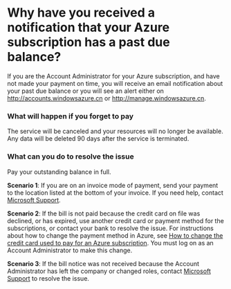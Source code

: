 <properties
	pageTitle="Why have you received a notification that your Azure subscription has a past due balance | Windows Azure"
	description="Describes how to make payment if your Azure subscription has a past due balance"
	services="billing"
	documentationCenter=""
	authors="genlin"
	manager="jarrettr"
	editor="meerak"
	tags="billing"
	/>

<tags
	ms.service="billing"
	ms.date="10/20/2015"
	wacn.date=""/>

# Why have you received a notification that your Azure subscription has a past due balance?
If you are the Account Administrator for your Azure subscription, and have not made your payment on time, you will receive an email notification about your past due balance or you will see an alert either on http://accounts.windowsazure.cn or http://manage.windowsazure.cn.  

### What will happen if you forget to pay
The service will be canceled and your resources will no longer be available. Any data will be deleted 90 days after the service is terminated.

### What can you do to resolve the issue

Pay your outstanding balance in full.

**Scenario 1**: If you are on an invoice mode of payment, send your payment to the location listed at the bottom of your invoice. If you need help, contact [Microsoft Support](https://manage.windowsazure.cn/#blade/Microsoft_Azure_Support/HelpAndSupportBlade).

**Scenario 2**: If the bill is not paid because the credit card on file was declined, or has expired, use another credit card or payment method for the subscriptions, or contact your bank to resolve the issue. For instructions about how to change the payment method in Azure, see [How to change the credit card used to pay for an Azure subscription](/documentation/articles/billing-how-to-change-credit-card). You must log on as an Account Administrator to make this change. 


**Scenario 3**:  If the bill notice was not received because the Account Administrator has left the company or changed roles, contact [Microsoft Support](https://manage.windowsazure.cn/#blade/Microsoft_Azure_Support/HelpAndSupportBlade) to resolve the issue.
